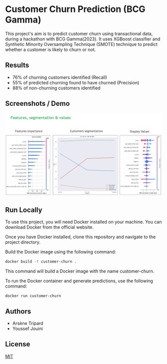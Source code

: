 # Customer Churn Prediction (BCG Gamma)


This project's aim is to predict customer churn using transactional data, during a hackathon with BCG Gamma(2023). It uses XGBoost classifier and  Synthetic Minority Oversampling Technique (SMOTE) technique to predict whether a customer is likely to churn or not.

## Results

- 76% of churning customers identified (Recall)
- 55% of predicted churning found to have churned (Precision)
- 88% of non-churning customers identified


## Screenshots / Demo

<img src="./assets/output.png" alt="App Screenshot" width="800"/>


## Run Locally

To use this project, you will need Docker installed on your machine. You can download Docker from the official website.

Once you have Docker installed, clone this repository and navigate to the project directory.


Build the Docker image using the following command:

```bash
docker build -t customer-churn .
```
This command will build a Docker image with the name customer-churn.

To run the Docker container and generate predictions, use the following command:

```
docker run customer-churn
```



## Authors
- Arsène  Tripard
- Youssef Jouini

## License

[MIT](https://choosealicense.com/licenses/mit/)
